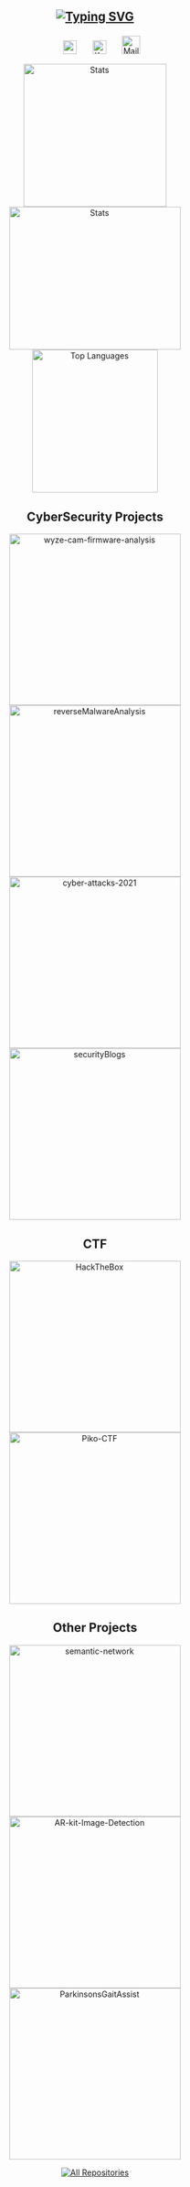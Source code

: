 <h2 align="center">

[![Typing SVG](https://readme-typing-svg.herokuapp.com?font=Times+Fatface&color=%23FF7700&size=40&center=true&vCenter=true&lines=Samridha+Murali)](https://git.io/typing-svg)
</h2>
<!-- About me -->


<!-- Social icons section -->
<p align="center">
  <!-- <a href="https://www.youtube.com/c/DevProTips"><img width="32px" alt="Youtube" title="Youtube" src="https://i.imgur.com/qiXu7b2.png"/></a> -->
  <!-- &#8287;&#8287;&#8287;&#8287;&#8287; -->
  &#8287;&#8287;&#8287;&#8287;&#8287;
  <a href="https://www.instagram.com/msamridha/?hl=en" alt="Instagram"><img width="24px" src="https://i.imgur.com/M6yBwxS.png"/></a>
  &#8287;&#8287;&#8287;&#8287;&#8287;
  <a href="https://www.linkedin.com/in/m-samridha/"><img width="24px" alt="Ko-fi" title="Linked In" src="https://upload.wikimedia.org/wikipedia/commons/thumb/c/ca/LinkedIn_logo_initials.png/768px-LinkedIn_logo_initials.png"/></a>
  &#8287;&#8287;&#8287;&#8287;&#8287;
  <a href="samridha@umd.edu"><img width="32px" alt="Mail ID" title="Mail ID" src="https://download.logo.wine/logo/Gmail/Gmail-Logo.wine.png"/></a>
</p>


<!-- Language and stats -->
<p align="center">
    <a href="https://github.com/msam13"><img width="250" height="250" src="https://github-readme-streak-stats.herokuapp.com/?user=msam13&count_private=true&theme=dark" alt="Stats"></a> 
    <a href="https://github.com/msam13"><img width="300" height="250" src="https://github-readme-stats.vercel.app/api?username=msam13&count_private=true&theme=dark" alt="Stats"></a>
    <a href="https://github.com/msam13"><img img width="220" height="250" src="https://github-readme-stats.vercel.app/api/top-langs/?username=msam13&layout=compact&count_private=true&theme=dark" alt="Top Languages"></a>
</p>

<h2 align="center">
CyberSecurity Projects
</h2>

<!-- Repo info cards - https://github.com/anuraghazra/github-readme-stats -->
<!-- Small repo cards (fork) - https://github.com/DenverCoder1/github-readme-stats -->
<p align="center">
    <a href="https://github.com/msam13/wyze-cam-firmware-analysis"><img width="300" src="https://github-readme-stats.vercel.app/api/pin/?username=msam13&repo=wyze-cam-firmware-analysis&theme=react&bg_color=151515&title_color=0484FF&icon_color=E38C2D&text_color=FFFFFF&hide_border=true&show_icons=false" alt="wyze-cam-firmware-analysis"></a>
    <a href="https://github.com/msam13/reverseMalwareAnalysis"><img width="300" src="https://github-readme-stats.vercel.app/api/pin/?username=msam13&repo=reverseMalwareAnalysis&theme=react&bg_color=151515&title_color=0484FF&icon_color=E38C2D&text_color=FFFFFF&hide_border=true&show_icons=false" alt="reverseMalwareAnalysis"></a>
    <a href="https://github.com/msam13/cyber-attacks-2021"><img width="300" src="https://github-readme-stats.vercel.app/api/pin/?username=msam13&repo=cyber-attacks-2021&theme=react&bg_color=151515&title_color=0484FF&icon_color=E38C2D&text_color=FFFFFF&hide_border=true&show_icons=false" alt="cyber-attacks-2021"></a>
    <a href="https://github.com/msam13/securityBlogs"><img width="300" src="https://github-readme-stats.vercel.app/api/pin/?username=msam13&repo=securityBlogs&theme=react&bg_color=151515&title_color=0484FF&icon_color=E38C2D&text_color=FFFFFF&hide_border=true&show_icons=false" alt="securityBlogs"></a>
</p>



<h2 align="center">
  CTF
</h2>
<p align="center">
    <a href="https://github.com/msam13/HackTheBox"><img width="300" src="https://github-readme-stats.vercel.app/api/pin/?username=msam13&repo=HackTheBox&theme=react&bg_color=151515&title_color=0484FF&icon_color=E38C2D&text_color=FFFFFF&hide_border=true&show_icons=false" alt="HackTheBox"></a>
    <a href="https://github.com/msam13/Piko-CTF"><img width="300" src="https://github-readme-stats.vercel.app/api/pin/?username=msam13&repo=Piko-CTF&theme=react&bg_color=151515&title_color=0484FF&icon_color=E38C2D&text_color=FFFFFF&hide_border=true&show_icons=false" alt="Piko-CTF"></a>
</p>


<h2 align="center">
Other Projects
</h2>
<p align="center">
       <a href="https://github.com/msam13/semantic-network"><img width="300" src="https://github-readme-stats.vercel.app/api/pin/?username=msam13&repo=semantic-network&theme=react&bg_color=151515&title_color=0484FF&icon_color=E38C2D&text_color=FFFFFF&hide_border=true&show_icons=false" alt="semantic-network"></a>
       <a href="https://github.com/msam13/AR-kit-Image-Detection"><img width="300" src="https://github-readme-stats.vercel.app/api/pin/?username=msam13&repo=AR-kit-Image-Detection&theme=react&bg_color=151515&title_color=0484FF&icon_color=E38C2D&text_color=FFFFFF&hide_border=true&show_icons=false" alt="AR-kit-Image-Detection"></a>
        <a href="https://github.com/msam13/TwitterFakeID-Detection"><img width="300" src="https://github-readme-stats.vercel.app/api/pin/?username=msam13&repo=TwitterFakeID-Detection&theme=react&bg_color=151515&title_color=0484FF&icon_color=E38C2D&text_color=FFFFFF&hide_border=true&show_icons=false" alt="ParkinsonsGaitAssist"></a>
</p>

<!-- All repos link -->
<p align="center">
    <a href="https://github.com/msam13?tab=repositories"><img alt="All Repositories" title="All Repositories" src="https://custom-icon-badges.herokuapp.com/badge/-All%20Repos-2962FF?style=for-the-badge&logoColor=white&logo=repo"/></a>
</p>
